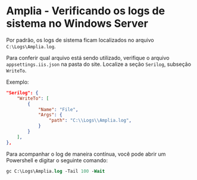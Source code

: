 ﻿# Amplia - Verificando os logs de sistema no Windows Server

Por padrão, os logs de sistema ficam localizados no arquivo `C:\Logs\Amplia.log`.

Para conferir qual arquivo está sendo utilizado, verifique o arquivo `appsettings.iis.json` na pasta do site. Localize a seção `Serilog`, subseção `WriteTo`.

Exemplo:

```json
"Serilog": {
	"WriteTo": [
		{
			"Name": "File",
			"Args": {
				"path": "C:\\Logs\\Amplia.log",
			}
		}
	],
},
```

Para acompanhar o log de maneira contínua, você pode abrir um Powershell e digitar o seguinte comando:

```ps
gc C:\Logs\Amplia.log -Tail 100 -Wait
```
